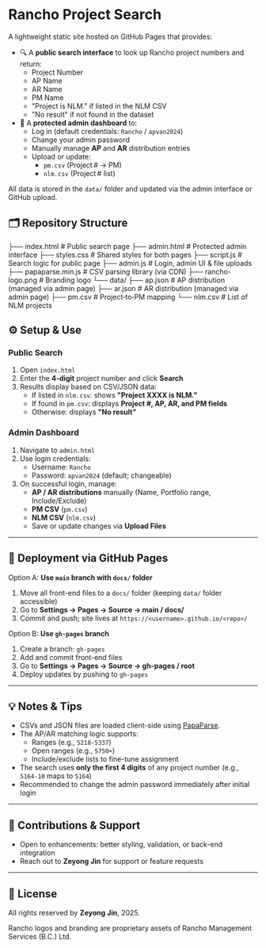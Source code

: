 # Rancho Project Search

A lightweight static site hosted on GitHub Pages that provides:

- 🔍 A **public search interface** to look up Rancho project numbers and return:
  - Project Number  
  - AP Name  
  - AR Name  
  - PM Name  
  - "Project is NLM." if listed in the NLM CSV  
  - "No result" if not found in the dataset  
- 👤 A **protected admin dashboard** to:
  - Log in (default credentials: `Rancho` / `apvan2024`)
  - Change your admin password
  - Manually manage **AP** and **AR** distribution entries
  - Upload or update:
    - `pm.csv` (Project # → PM)
    - `nlm.csv` (Project # list)
  
All data is stored in the `data/` folder and updated via the admin interface or GitHub upload.

## 🗂 Repository Structure

├── index.html # Public search page
├── admin.html # Protected admin interface
├── styles.css # Shared styles for both pages
├── script.js # Search logic for public page
├── admin.js # Login, admin UI & file uploads
├── papaparse.min.js # CSV parsing library (via CDN)
├── rancho-logo.png # Branding logo
└── data/
├── ap.json # AP distribution (managed via admin page)
├── ar.json # AR distribution (managed via admin page)
├── pm.csv # Project‑to‑PM mapping
└── nlm.csv # List of NLM projects



## ⚙️ Setup & Use

### Public Search
1. Open `index.html`
2. Enter the **4-digit** project number and click **Search**
3. Results display based on CSV/JSON data:
   - If listed in `nlm.csv`: shows **"Project XXXX is NLM."**
   - If found in `pm.csv`: displays **Project #, AP, AR, and PM fields**
   - Otherwise: displays **"No result"**

### Admin Dashboard
1. Navigate to `admin.html`
2. Use login credentials:
   - Username: `Rancho`
   - Password: `apvan2024` (default; changeable)
3. On successful login, manage:
   - **AP / AR distributions** manually (Name, Portfolio range, Include/Exclude)
   - **PM CSV** (`pm.csv`)
   - **NLM CSV** (`nlm.csv`)
   - Save or update changes via **Upload Files**

---

## 🚀 Deployment via GitHub Pages

Option A: **Use `main` branch with `docs/` folder**

1. Move all front-end files to a `docs/` folder (keeping `data/` folder accessible)
2. Go to **Settings → Pages → Source → main / docs/**
3. Commit and push; site lives at `https://<username>.github.io/<repo>/`

Option B: **Use `gh-pages` branch**

1. Create a branch: `gh-pages`
2. Add and commit front-end files
3. Go to **Settings → Pages → Source → gh-pages / root**
4. Deploy updates by pushing to `gh-pages`

---

## 💡 Notes & Tips

- CSVs and JSON files are loaded client-side using [PapaParse](https://www.papaparse.com).
- The AP/AR matching logic supports:
  - Ranges (e.g., `5218-5337`)
  - Open ranges (e.g., `5750+`)
  - Include/exclude lists to fine-tune assignment
- The search uses **only the first 4 digits** of any project number (e.g., `5164-10` maps to `5164`)
- Recommended to change the admin password immediately after initial login

---

## 📘 Contributions & Support

- Open to enhancements: better styling, validation, or back-end integration
- Reach out to **Zeyong Jin** for support or feature requests

---

## 🧾 License

All rights reserved by **Zeyong Jin**, 2025.  

Rancho logos and branding are proprietary assets of Rancho Management Services (B.C.) Ltd.


